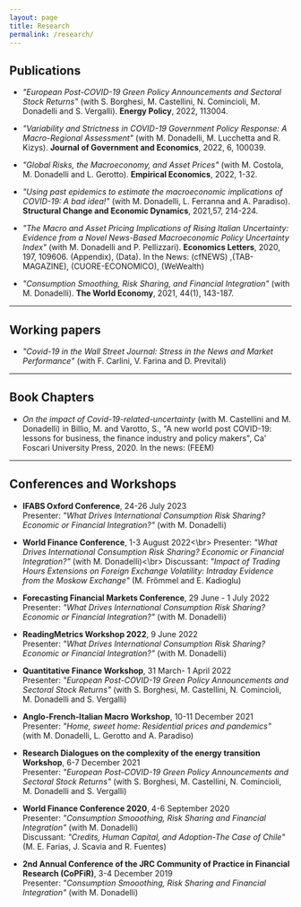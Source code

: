 ```yaml
---
layout: page
title: Research
permalink: /research/
---
```


## Publications

- *"European Post-COVID-19 Green Policy Announcements and Sectoral Stock Returns"* (with S. Borghesi, M. Castellini, N. Comincioli, M. Donadelli and S. Vergalli). **Energy Policy**, 2022, 113004.

- *"Variability and Strictness in COVID-19 Government Policy Response: A Macro-Regional Assessment"* (with M. Donadelli, M. Lucchetta and R. Kizys). **Journal of Government and Economics**, 2022, 6, 100039.

- *"Global Risks, the Macroeconomy, and Asset Prices"* (with M. Costola, M. Donadelli and L. Gerotto). **Empirical Economics**, 2022, 1-32.

- *"Using past epidemics to estimate the macroeconomic implications of COVID-19: A bad idea!"* (with M. Donadelli, L. Ferranna and A. Paradiso). **Structural Change and Economic Dynamics**,  2021,57, 214-224. 

- *"The Macro and Asset Pricing Implications of Rising Italian Uncertainty: Evidence from a Novel News-Based Macroeconomic Policy Uncertainty Index"* (with M. Donadelli and P. Pellizzari).  **Economics Letters**, 2020, 197, 109606.  (Appendix), (Data).  In the News: (cfNEWS) ,(TAB-MAGAZINE), (CUORE-ECONOMICO), (WeWealth)

- *"Consumption Smoothing, Risk Sharing, and Financial Integration"* (with M. Donadelli). **The World Economy**, 2021, 44(1), 143-187. 

---

## Working papers
- *"Covid-19 in the Wall Street Journal: Stress in the News and Market Performance"* (with F. Carlini, V. Farina and D. Previtali) 

---

## Book Chapters
- *On the impact of Covid-19-related-uncertainty* (with M. Castellini and M. Donadelli) in Billio, M. and Varotto, S., "A new world post COVID-19: lessons for business, the finance industry and policy makers", Ca' Foscari University Press,  2020. In the news: (FEEM) 

---

## Conferences and Workshops

- **IFABS Oxford Conference**, 24-26 July 2023<br>
  Presenter: *"What Drives International Consumption Risk Sharing? Economic or Financial Integration?"* (with M. Donadelli)

- **World Finance Conference**, 1-3 August 2022<\br>
  Presenter: *"What Drives International Consumption Risk Sharing? Economic or Financial Integration?"* (with M. Donadelli)<\br> 
Discussant: *"Impact of Trading Hours Extensions on Foreign Exchange Volatility: Intraday Evidence from the Moskow Exchange"* (M. Frömmel and E. Kadioglu)

- **Forecasting Financial Markets Conference**, 29 June - 1 July 2022<br>
  Presenter: *"What Drives International Consumption Risk Sharing? Economic or Financial Integration?"* (with M. Donadelli)

- **ReadingMetrics Workshop 2022**, 9 June 2022<br>
  Presenter: *"What Drives International Consumption Risk Sharing? Economic or Financial Integration?"* (with M. Donadelli)

- **Quantitative Finance Workshop**, 31 March- 1 April 2022<br>
  Presenter: *"European Post-COVID-19 Green Policy Announcements and Sectoral Stock Returns"* (with S. Borghesi, M. Castellini, N. Comincioli, M. Donadelli and S. Vergalli)

- **Anglo-French-Italian Macro Workshop**, 10-11 December 2021<br>
  Presenter: *"Home, sweet home: Residential prices and pandemics"* (with M. Donadelli, L. Gerotto and A. Paradiso)

- **Research Dialogues on the complexity of the energy transition Workshop**, 6-7 December 2021<br>
  Presenter: *"European Post-COVID-19 Green Policy Announcements and Sectoral Stock Returns"* (with S. Borghesi, M. Castellini, N. Comincioli, M. Donadelli and S. Vergalli)

- **World Finance Conference 2020**, 4-6 September 2020<br>
  Presenter: *"Consumption Smooothing, Risk Sharing and Financial Integration"* (with M. Donadelli)<br>
  Discussant: *"Credits, Human Capital, and Adoption-The Case of Chile"* (M. E. Farias, J. Scavia and R. Fuentes) 

- **2nd Annual Conference of the JRC Community of Practice in Financial Research (CoPFiR)**, 3-4 December 2019<br>
  Presenter: *"Consumption Smooothing, Risk Sharing and Financial Integration"* (with M. Donadelli)
